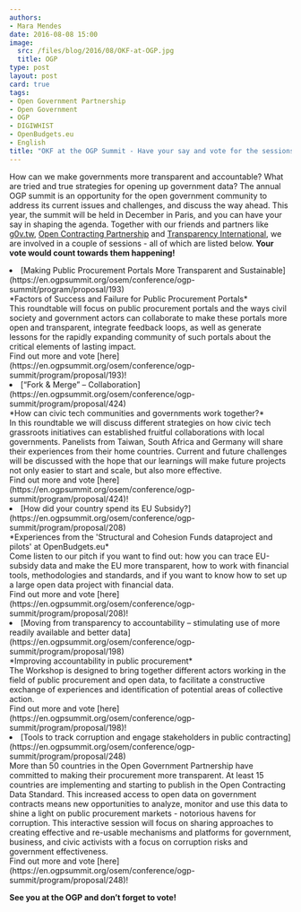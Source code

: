```yaml
---
authors:
- Mara Mendes
date: 2016-08-08 15:00
image:
  src: /files/blog/2016/08/OKF-at-OGP.jpg
  title: OGP   
type: post
layout: post
card: true
tags:
- Open Government Partnership
- Open Government
- OGP 
- DIGIWHIST 
- OpenBudgets.eu
- English 
title: "OKF at the OGP Summit - Have your say and vote for the sessions you want to see happening at the summit"
---
```


How can we make governments more transparent and accountable? What are tried and true strategies for opening up government data? The annual OGP summit is an opportunity for the open government community to address its current issues and challenges, and discuss the way ahead. This year, the summit will be held in December in Paris, and you can have your say in shaping the agenda. Together with our friends and partners like [g0v.tw](http://g0v.asia/tw/), [Open Contracting Partnership](http://www.open-contracting.org) and [Transparency International](www.transparency.org), we are involved in a couple of sessions -  all of which are listed below. **Your vote would count towards them happening!**

<li>[Making Public Procurement Portals More Transparent and Sustainable](https://en.ogpsummit.org/osem/conference/ogp-summit/program/proposal/193)<br />
*Factors of Success and Failure for Public Procurement Portals* <br />
This roundtable will focus on public procurement portals and the ways civil society and government actors can collaborate to make these portals more open and transparent, integrate feedback loops, as well as generate lessons for the rapidly expanding community of such portals about the critical elements of lasting impact. <br /> Find out more and vote [here](https://en.ogpsummit.org/osem/conference/ogp-summit/program/proposal/193)!</li>

<li>[“Fork & Merge” – Collaboration](https://en.ogpsummit.org/osem/conference/ogp-summit/program/proposal/424)<br />
*How can civic tech communities and governments work together?* <br />
In this roundtable we will discuss different strategies on how civic tech grassroots initiatives can established fruitful collaborations with local governments. Panelists from Taiwan, South Africa and Germany will share their experiences from their home countries. Current and future challenges will be discussed with the hope that our learnings will make future projects not only easier to start and scale, but also more effective. <br /> Find out more and vote [here](https://en.ogpsummit.org/osem/conference/ogp-summit/program/proposal/424)!</li>

<li>[How did your country spend its EU Subsidy?](https://en.ogpsummit.org/osem/conference/ogp-summit/program/proposal/208)<br />
*Experiences from the 'Structural and Cohesion Funds dataproject and pilots' at OpenBudgets.eu* <br />
Come listen to our pitch if you want to find out: how you can trace EU-subsidy data and make the EU more transparent, how to work with financial tools, methodologies and standards, and if you want to know how to set up a large open data project with financial data. <br />Find out more and vote [here](https://en.ogpsummit.org/osem/conference/ogp-summit/program/proposal/208)!</li>

<li>[Moving from transparency to accountability – stimulating use of more readily available and better data](https://en.ogpsummit.org/osem/conference/ogp-summit/program/proposal/198)<br />
*Improving accountability in public procurement*<br />
The Workshop is designed to bring together different actors working in the field of public procurement and open data, to facilitate a constructive exchange of experiences and identification of potential areas of collective action. <br />Find out more and vote [here](https://en.ogpsummit.org/osem/conference/ogp-summit/program/proposal/198)!</li>

<li>[Tools to track corruption and engage stakeholders in public contracting](https://en.ogpsummit.org/osem/conference/ogp-summit/program/proposal/248)<br />
More than 50 countries in the Open Government Partnership have committed to making their procurement more transparent. At least 15 countries are implementing and starting to publish in the Open Contracting Data Standard. This increased access to open data on government contracts means new opportunities to analyze, monitor and use this data to shine a light on public procurement markets - notorious havens for corruption. This interactive session will focus on sharing approaches to creating effective and re-usable mechanisms and platforms for government, business, and civic activists with a focus on corruption risks and government effectiveness.<br />
Find out more and vote [here](https://en.ogpsummit.org/osem/conference/ogp-summit/program/proposal/248)!</li>

**See you at the OGP and don’t forget to vote!**